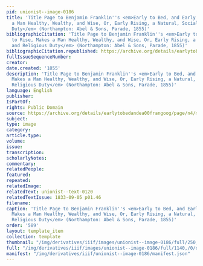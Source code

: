 ```yaml
---
pid: unionist--image-0186
title: 'Title Page to Benjamin Franklin''s <em>Early to Bed, and Early to Rise, Makes
  a Man Healthy, Wealthy, and Wise, Or, Early Rising, a Natural, Social, and Religious
  Duty</em> (Northampton: Abel & Sons, Parade, 1855)'
bibliographicCitation: 'Title Page to Benjamin Franklin''s <em>Early to Bed, and Early
  to Rise, Makes a Man Healthy, Wealthy, and Wise, Or, Early Rising, a Natural, Social,
  and Religious Duty</em> (Northampton: Abel & Sons, Parade, 1855)'
bibliographicCitation.republished: https://archive.org/details/earlytobedandea00frangoog/page/n4/mode/2up?view=theater
fullIssueSequenceNumber: 
creator: 
date.created: '1855'
description: 'Title Page to Benjamin Franklin''s <em>Early to Bed, and Early to Rise,
  Makes a Man Healthy, Wealthy, and Wise, Or, Early Rising, a Natural, Social, and
  Religious Duty</em> (Northampton: Abel & Sons, Parade, 1855)'
language: English
publisher: 
IsPartOf: 
rights: Public Domain
source: https://archive.org/details/earlytobedandea00frangoog/page/n4/mode/2up?view=theater
subject: 
type: image
category: 
article.type: 
volume: 
issue: 
transcription: 
scholarlyNotes: 
commentary: 
relatedPeople: 
featured: 
repeated: 
relatedImage: 
relatedText: unionist--text-0120
relatedTextIssue: 1833-09-05 p01.46
filename: 
caption: 'Title Page to Benjamin Franklin''s <em>Early to Bed, and Early to Rise,
  Makes a Man Healthy, Wealthy, and Wise, Or, Early Rising, a Natural, Social, and
  Religious Duty</em> (Northampton: Abel & Sons, Parade, 1855)'
order: '589'
layout: template_item
collection: template
thumbnail: "/img/derivatives/iiif/images/unionist--image-0186/full/250,/0/default.jpg"
full: "/img/derivatives/iiif/images/unionist--image-0186/full/1140,/0/default.jpg"
manifest: "/img/derivatives/iiif/unionist--image-0186/manifest.json"
---
```

